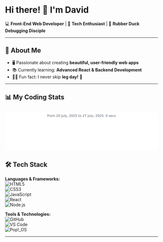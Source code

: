 

# Hi there! 👋 I'm David  
💻 **Front-End Web Developer** | 🚀 **Tech Enthusiast** | 🦆 **Rubber Duck Debugging Disciple**

---

## 🌟 About Me  
- 🖥️ Passionate about creating **beautiful, user-friendly web apps**  
- 📚 Currently learning: **Advanced React & Backend Development**  
- 🏋️‍♂️ Fun fact: I never skip **leg day!** 💪  

---

## 📊 My Coding Stats  
<!-- WakaTime stats (Make sure it's properly linked) -->
<img
  src="https://github.com/DavidFPR/DavidFPR/blob/main/images/stat.svg"
  alt="DavidFPR WakaTime Activity"
/>
---

## 🛠️ Tech Stack  
**Languages & Frameworks:**  
![HTML5](https://img.shields.io/badge/HTML5-E34F26?style=for-the-badge&logo=html5&logoColor=white)  
![CSS3](https://img.shields.io/badge/CSS3-1572B6?style=for-the-badge&logo=css3&logoColor=white)  
![JavaScript](https://img.shields.io/badge/JavaScript-F7DF1E?style=for-the-badge&logo=javascript&logoColor=black)  
![React](https://img.shields.io/badge/React-61DAFB?style=for-the-badge&logo=react&logoColor=black)  
![Node.js](https://img.shields.io/badge/Node.js-339933?style=for-the-badge&logo=nodedotjs&logoColor=white)  

**Tools & Technologies:**  
![GitHub](https://img.shields.io/badge/GitHub-181717?style=for-the-badge&logo=github&logoColor=white)  
![VS Code](https://img.shields.io/badge/VS%20Code-007ACC?style=for-the-badge&logo=visualstudiocode&logoColor=white)  
![Pop!_OS](https://img.shields.io/badge/Pop!_OS-48B9C7?style=for-the-badge&logo=popos&logoColor=white)

---
<!---
DavidFPR/DavidFPR is a ✨ special ✨ repository because its `README.md` (this file) appears on your GitHub profile.
You can click the Preview link to take a look at your changes.
--->
